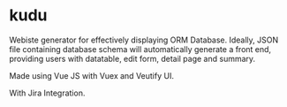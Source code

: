 # kudu
Webiste generator for effectively displaying ORM Database. 
Ideally, JSON file containing database schema will automatically generate a front end, 
providing users with datatable, edit form, detail page and summary.

Made using Vue JS with Vuex and Veutify UI.

With Jira Integration.
